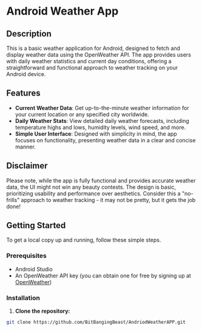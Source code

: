 # Android Weather App

## Description

This is a basic weather application for Android, designed to fetch and display weather data using the OpenWeather API. The app provides users with daily weather statistics and current day conditions, offering a straightforward and functional approach to weather tracking on your Android device.

## Features

- **Current Weather Data**: Get up-to-the-minute weather information for your current location or any specified city worldwide.
- **Daily Weather Stats**: View detailed daily weather forecasts, including temperature highs and lows, humidity levels, wind speed, and more.
- **Simple User Interface**: Designed with simplicity in mind, the app focuses on functionality, presenting weather data in a clear and concise manner.

## Disclaimer

Please note, while the app is fully functional and provides accurate weather data, the UI might not win any beauty contests. The design is basic, prioritizing usability and performance over aesthetics. Consider this a "no-frills" approach to weather tracking - it may not be pretty, but it gets the job done!

## Getting Started

To get a local copy up and running, follow these simple steps.

### Prerequisites

- Android Studio
- An OpenWeather API key (you can obtain one for free by signing up at [OpenWeather](https://openweathermap.org/api))

### Installation

1. **Clone the repository:**

```sh
git clone https://github.com/BitBangingBeast/AndriodWeatherAPP.git

